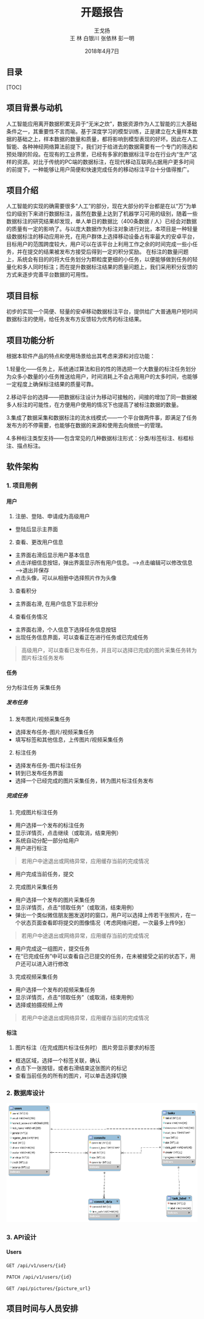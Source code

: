 # <center>开题报告 </center>
<center>

王戈扬  
王  林
白银川
张依林
彭一明

2018年4月7日
</center>

## 目录

[TOC]

## 项目背景与动机  
人工智能应用离开数据积累无异于“无米之炊”，数据资源作为人工智能的三大基础条件之一，其重要性不言而喻。基于深度学习的模型训练，正是建立在大量样本数据的基础之上，样本数据的数量和质量，都将影响到模型表现的好坏。因此在人工智能、各种神经网络算法前提下，我们对于给进去的数据需要有一个专门的筛选和预处理的阶段。在现有的工业界里，已经有多家的数据标注平台在行业内“生产”这样的资源。对比于传统的PC端的数据标注，在现代移动互联网占据用户更多时间的前提下，一种能够让用户简便和快速完成任务的移动标注平台十分值得推广。
## 项目介绍  
人工智能的实现的确需要很多“人工”的部分，现在大部分的平台都是在以“万”为单位的级别下来进行数据标注，虽然在数量上达到了机器学习可用的级别，随着一些数据标注的研究结果却发现，单人单日的数据比（400条数据 / 人）已经会对数据的质量有一定的影响了。与以庞大数据作为标注对象进行对比，本项目是一种轻量级数据标注的移动应用补充，在用户群体上选择移动设备占有率最大的安卓平台，目标用户的范围跨度较大，用户可以在该平台上利用工作之余的时间完成一些小任务，并在提交的结果被发布方接受后得到一定的积分奖励。 在标注的数量问题上，系统会有目的的将大任务划分为颗粒度更细的小任务，以便能够做到任务的轻量化和多人同时标注；而在提升数据标注结果的质量问题上，我们采用积分反馈的方式来逐步完善平台数据的可用性。
## 项目目标
初步的实现一个简便、轻量的安卓移动数据标注平台，提供给广大普通用户短时间数据标注的使用，给任务发布方反馈较为优秀的标注结果。
## 项目功能分析
根据本软件产品的特点和使用场景给出其考虑来源和对应功能：

1.轻量化——任务上，系统通过算法和目的性的筛选把一个大数量的标注任务划分为众多小数量的小任务推送给用户，时间消耗上不会占用用户的太多时间，也能够一定程度上确保标注结果的质量可靠。

2.移动平台的选择——把数据标注设计为移动可接触的，间接的增加了同一数据被多人标注的可能性，在方便用户使用的情况下也提高了被标注数据的数量。

3.集成了数据采集和数据标注的流水线模式——一个平台做两件事，即满足了任务发布方的不停需要，也能够在数据的来源和使用去向做统一的管理。

4.多种标注类型支持——包含常见的几种数据标注形式：分类/标签标注、标框标注、描点标注。

## 软件架构
### 1. 项目用例
#### 用户
1. 注册、登陆、申请成为高级用户
* 登陆后显示主界面
2. 查看、更改用户信息
* 主界面右滑后显示用户基本信息
* 点击详细信息按钮，弹出界面显示所有用户信息。——>点击编辑可以修改信息——>退出并保存
* 点击头像，可以从相册中选择照片作为头像
3. 查看积分
* 主界面右滑, 在用户信息下显示积分

4. 查看任务情况
* 主界面右滑，个人信息下选择任务信息按钮
* 出现任务信息界面，可以查看正在进行任务或已完成任务
> 高级用户，可以查看已发布任务，并且可以选择已完成的图片采集任务转为图片标注任务发布


#### 任务
分为标注任务 采集任务
##### 发布任务
1. 发布图片/视频采集任务
* 选择发布任务-图片/视频采集任务
* 填写标签和其他信息，上传图片/视频采集任务
2. 标注任务
* 选择发布任务-图片标注任务
* 转到已发布任务界面
* 选择一个已经完成的图片采集任务，转为图片标注任务发布
##### 完成任务
1. 完成图片标注任务
* 用户选择一个发布的标注任务
* 显示详情页，点击继续（或取消，结束用例）
* 系统自动分配一部分给用户
* 用户进行标注
> 若用户中途退出或网络异常，应用缓存当前的完成情况

* 用户完成当前任务，提交

2. 完成图片采集任务
* 用户选择一个发布的图片采集任务
* 显示详情页，点击“领取任务”（或取消，结束用例）
* 弹出一个类似微信朋友圈发送时的窗口，用户可以选择上传若干张照片，在一个状态页面查看即将提交的图像情况（考虑网络问题，一次最多上传9张）
> 若用户中途退出或网络异常，应用缓存当前的完成情况

* 用户完成这一组图片，提交任务
* 在“已完成任务”中可以查看自己已提交的任务，在未被接受之前的状态下，用户还可以进入进行修改

3. 完成视频采集任务
* 用户选择一个发布的视频采集任务
* 显示详情页，点击“领取任务”（或取消，结束用例）
* 选择或拍摄视频上传
> 若用户中途退出或网络异常，应用缓存当前的完成情况

#### 标注
1. 图片标注（在完成图片标注任务时）
图片旁显示要求的标签

* 框选区域，选择一个标签关联，确认
* 点击下一张按钮，或者右滑结束这张图片的标记
* 查看当前任务的所有的图片，可以单击选择切换
### 2. 数据库设计
![avatar](database_design.png)  
### 3. API设计
#### Users
```http
GET /api/v1/users/{id}
```
```http
PATCH /api/v1/users/{id}
```
```http
GET /api/pictures/{picture_url}
```
## 项目时间与人员安排

